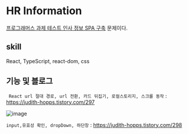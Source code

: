 # HR Information

[프로그래머스 과제 테스트 인사 정보 SPA 구축](https://school.programmers.co.kr/skill_check_assignments/331) 문제이다.

## skill

React, TypeScript, react-dom, css

## 기능 및 블로그

` React url 절대 경로, url 전환, 카드 뒤집기, 로컬스토리지, 스크롤 동작` : https://judith-hopps.tistory.com/297

![image](https://github.com/JudithHopps/Project-test-repo/assets/113181934/efb2692e-7d8c-4a23-b7dd-1959519f1396)

`input,유효성 확인, dropDown, 하단창` : https://judith-hopps.tistory.com/298

